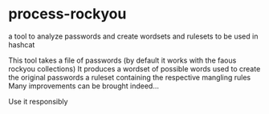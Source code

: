 # process-rockyou
a tool to analyze passwords and create wordsets and rulesets to be used in hashcat

This tool takes a file of passwords (by default it works with the faous rockyou collections)
It produces a wordset of possible words used to create the original passwords a ruleset containing the respective mangling rules
Many improvements can be brought indeed...

Use it responsibly
